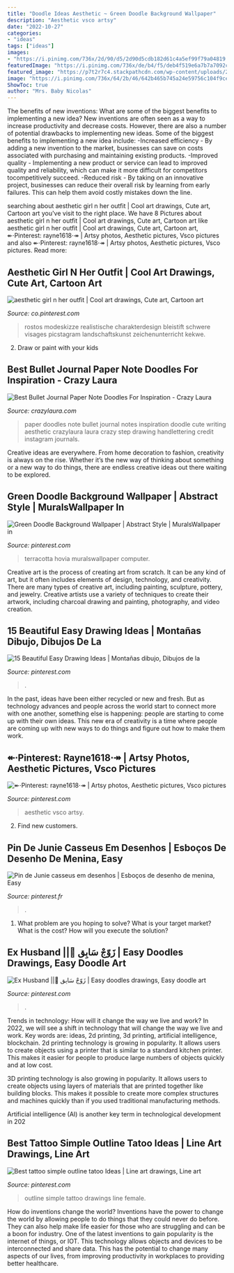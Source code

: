 ```yaml
---
title: "Doodle Ideas Aesthetic ~ Green Doodle Background Wallpaper"
description: "Aesthetic vsco artsy"
date: "2022-10-27"
categories:
- "ideas"
tags: ["ideas"]
images:
- "https://i.pinimg.com/736x/2d/90/d5/2d90d5cdb182d61c4a5ef99f79a04819.jpg"
featuredImage: "https://i.pinimg.com/736x/de/b4/f5/deb4f519e6a7b7a7092ce51f515771d0.jpg"
featured_image: "https://p7t2r7c4.stackpathcdn.com/wp-content/uploads/2020/04/paper-note-doodle-tutorial.jpg"
image: "https://i.pinimg.com/736x/64/2b/46/642b465b745a24e59756c104f9cea335.jpg"
ShowToc: true
author: "Mrs. Baby Nicolas"
---
```



The benefits of new inventions: What are some of the biggest benefits to implementing a new idea?
New inventions are often seen as a way to increase productivity and decrease costs. However, there are also a number of potential drawbacks to implementing new ideas. Some of the biggest benefits to implementing a new idea include: 
-Increased efficiency - By adding a new invention to the market, businesses can save on costs associated with purchasing and maintaining existing products. 
-Improved quality - Implementing a new product or service can lead to improved quality and reliability, which can make it more difficult for competitors tocompetitively succeed. 
-Reduced risk - By taking on an innovative project, businesses can reduce their overall risk by learning from early failures. This can help them avoid costly mistakes down the line.

	

		
searching about aesthetic girl n her outfit | Cool art drawings, Cute art, Cartoon art you've visit to the right place. We have 8 Pictures about aesthetic girl n her outfit | Cool art drawings, Cute art, Cartoon art like aesthetic girl n her outfit | Cool art drawings, Cute art, Cartoon art, ↞⋅Pinterest: rayne1618⋅↠ | Artsy photos, Aesthetic pictures, Vsco pictures and also ↞⋅Pinterest: rayne1618⋅↠ | Artsy photos, Aesthetic pictures, Vsco pictures. Read more:
		
    
## Aesthetic Girl N Her Outfit | Cool Art Drawings, Cute Art, Cartoon Art

<img loading=lazy src="https://i.pinimg.com/736x/de/60/0e/de600e1cc5b52fb57306cfd4aadecdb2.jpg" onerror="this.onerror=null;this.src='https://tse1.mm.bing.net/th?id=OIP.cHwSbfhLG10_aaotpijiaAHaJ4&amp;pid=15.1';" alt="aesthetic girl n her outfit | Cool art drawings, Cute art, Cartoon art">

_Source: co.pinterest.com_

>rostos modeskizze realistische charakterdesign bleistift schwere visages picstagram landschaftskunst zeichenunterricht kekwe. 

	

2. Draw or paint with your kids

    
## Best Bullet Journal Paper Note Doodles For Inspiration - Crazy Laura

<img loading=lazy src="https://p7t2r7c4.stackpathcdn.com/wp-content/uploads/2020/04/paper-note-doodle-tutorial.jpg" onerror="this.onerror=null;this.src='https://tse4.mm.bing.net/th?id=OIP.WtLhxnHGOu1DoxFDY8VhzwHaLH&amp;pid=15.1';" alt="Best Bullet Journal Paper Note Doodles For Inspiration - Crazy Laura">

_Source: crazylaura.com_

>paper doodles note bullet journal notes inspiration doodle cute writing aesthetic crazylaura laura crazy step drawing handlettering credit instagram journals. 

	

Creative ideas are everywhere. From home decoration to fashion, creativity is always on the rise. Whether it’s the new way of thinking about something or a new way to do things, there are endless creative ideas out there waiting to be explored.

    
## Green Doodle Background Wallpaper | Abstract Style | MuralsWallpaper In

<img loading=lazy src="https://i.pinimg.com/736x/2d/90/d5/2d90d5cdb182d61c4a5ef99f79a04819.jpg" onerror="this.onerror=null;this.src='https://tse4.mm.bing.net/th?id=OIP.96bmWM7oPYT_eP6mjtRr7gHaEz&amp;pid=15.1';" alt="Green Doodle Background Wallpaper | Abstract Style | MuralsWallpaper in">

_Source: pinterest.com_

>terracotta hovia muralswallpaper computer. 

	

Creative art is the process of creating art from scratch. It can be any kind of art, but it often includes elements of design, technology, and creativity. There are many types of creative art, including painting, sculpture, pottery, and jewelry. Creative artists use a variety of techniques to create their artwork, including charcoal drawing and painting, photography, and video creation.

    
## 15 Beautiful Easy Drawing Ideas | Montañas Dibujo, Dibujos De La

<img loading=lazy src="https://i.pinimg.com/736x/64/2b/46/642b465b745a24e59756c104f9cea335.jpg" onerror="this.onerror=null;this.src='https://tse2.mm.bing.net/th?id=OIP.0ZWffgcBNYkBToal5rArOgHaK4&amp;pid=15.1';" alt="15 Beautiful Easy Drawing Ideas | Montañas dibujo, Dibujos de la">

_Source: pinterest.com_

>. 

	

In the past, ideas have been either recycled or new and fresh. But as technology advances and people across the world start to connect more with one another, something else is happening: people are starting to come up with their own ideas. This new era of creativity is a time where people are coming up with new ways to do things and figure out how to make them work.

    
## ↞⋅Pinterest: Rayne1618⋅↠ | Artsy Photos, Aesthetic Pictures, Vsco Pictures

<img loading=lazy src="https://i.pinimg.com/736x/de/b4/f5/deb4f519e6a7b7a7092ce51f515771d0.jpg" onerror="this.onerror=null;this.src='https://tse3.mm.bing.net/th?id=OIP.EwhqETRQFsjCRxX1vEj_vQHaJ7&amp;pid=15.1';" alt="↞⋅Pinterest: rayne1618⋅↠ | Artsy photos, Aesthetic pictures, Vsco pictures">

_Source: pinterest.com_

>aesthetic vsco artsy. 

	

2. Find new customers.

    
## Pin De Junie Casseus Em Desenhos | Esboços De Desenho De Menina, Easy

<img loading=lazy src="https://i.pinimg.com/736x/ae/e3/77/aee377110b5bced5760e8a29279534ce.jpg" onerror="this.onerror=null;this.src='https://tse1.mm.bing.net/th?id=OIP.9Hu64bl2TcaiqnY-C0mTIwHaJ4&amp;pid=15.1';" alt="Pin de Junie casseus em desenhos | Esboços de desenho de menina, Easy">

_Source: pinterest.fr_

>. 

	

1. What problem are you hoping to solve? What is your target market? What is the cost? How will you execute the solution?

    
## Ex Husband || ْزَوّجْ سَابِق | Easy Doodles Drawings, Easy Doodle Art

<img loading=lazy src="https://i.pinimg.com/736x/41/4c/61/414c61036183e1f709408b4435809b37.jpg" onerror="this.onerror=null;this.src='https://tse2.mm.bing.net/th?id=OIP.LKRlXWmS-QL9tVBC4ACLtQHaNK&amp;pid=15.1';" alt="Ex Husband || ْزَوّجْ سَابِق | Easy doodles drawings, Easy doodle art">

_Source: pinterest.com_

>. 

	

Trends in technology: How will it change the way we live and work?
In 2022, we will see a shift in technology that will change the way we live and work. Key words are: ideas, 2d printing, 3d printing, artificial intelligence, blockchain. 
2d printing technology is growing in popularity. It allows users to create objects using a printer that is similar to a standard kitchen printer. This makes it easier for people to produce large numbers of objects quickly and at low cost. 

3D printing technology is also growing in popularity. It allows users to create objects using layers of materials that are printed together like building blocks. This makes it possible to create more complex structures and machines quickly than if you used traditional manufacturing methods. 

Artificial intelligence (AI) is another key term in technological development in 202
    
## Best Tattoo Simple Outline Tatoo Ideas | Line Art Drawings, Line Art

<img loading=lazy src="https://i.pinimg.com/736x/f6/b8/cb/f6b8cb8c0d4153281305f238b9ed0234.jpg" onerror="this.onerror=null;this.src='https://tse3.mm.bing.net/th?id=OIP.6RnzKwpb1CeoTi2j4LrX7AAAAA&amp;pid=15.1';" alt="Best tattoo simple outline tatoo Ideas | Line art drawings, Line art">

_Source: pinterest.com_

>outline simple tattoo drawings line female. 

	

How do inventions change the world?
Inventions have the power to change the world by allowing people to do things that they could never do before. They can also help make life easier for those who are struggling and can be a boon for industry. One of the latest inventions to gain popularity is the internet of things, or IOT. This technology allows objects and devices to be interconnected and share data. This has the potential to change many aspects of our lives, from improving productivity in workplaces to providing better healthcare.

